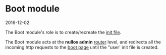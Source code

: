 Boot module
===================
2016-12-02


The Boot module's role is to create/recreate the [init file](https://github.com/lingtalfi/nullos-admin/tree/master/doc/official/core-concepts/init-file.md).
 
 
 
The Boot module acts at the **nullos admin** [router](https://github.com/lingtalfi/nullos-admin/tree/master/doc/official/core-concepts/routing.md) level,
and redirects all the incoming http requests to the [boot page](https://github.com/lingtalfi/nullos-admin/tree/master/doc/official/modules/boot-module/boot-page.md) until the "user' init file is created.






